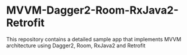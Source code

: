 # MVVM-Dagger2-Room-RxJava2-Retrofit
This repository contains a detailed sample app that implements MVVM architecture using Dagger2, Room, RxJava2 and Retrofit
